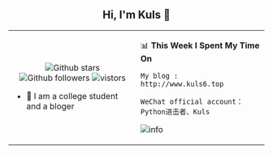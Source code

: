 <h2 align="center"> Hi, I'm Kuls 👋 </h2>

<table>
    <tr>
        <td valign="center" width="50%">
            <p align="center">
              <img src="https://img.shields.io/github/stars/hellokuls?style=social" alt="Github stars" />
              <img src="https://img.shields.io/github/followers/hellokuls?style=social" alt="Github followers" />
              <img src="https://visitor-badge.glitch.me/badge?page_id=hellokuls.readme" alt="vistors" />
            </p>
            <ul>
                <li>🌱 I am a college student and a bloger</li>
            </ul>
        </td>
       <td valign="top" width="50%">
    
<!--START_SECTION:waka-->
📊 **This Week I Spent My Time On** 

```text
My blog : http://www.kuls6.top

WeChat official account：Python进击者、Kuls
```
![info](https://github-readme-stats.vercel.app/api?username=hellokuls&show_icons=true&count_private=true&hide=prs&theme=default_repocard)

<!--END_SECTION:waka-->
</td></tr>
</table>


